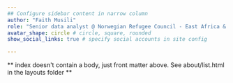 ```yaml
---
## Configure sidebar content in narrow column
author: "Faith Musili"
role: "Senior data analyst @ Norwegian Refugee Council - East Africa & Yemen regional office"
avatar_shape: circle # circle, square, rounded
show_social_links: true # specify social accounts in site config

---
```


** index doesn't contain a body, just front matter above.
See about/list.html in the layouts folder **
